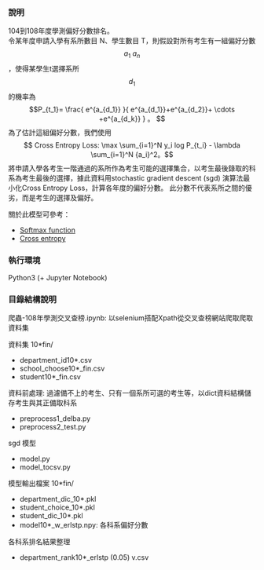 

### 說明
104到108年度學測偏好分數排名。<br>
令某年度申請入學有系所數目 N、學生數目 T，則假設對所有考生有一組偏好分數$$a_1 ~ a_n$$，使得某學生t選擇系所$$ d_1$$ 的機率為$$P_{t_1}= \frac{ e^{a_{d_1}} }{ e^{a_{d_1}}+e^{a_{d_2}}+ \cdots +e^{a_{d_k}} } 。 $$
		為了估計這組偏好分數，我們使用 $$ Cross Entropy Loss: \max \sum_{i=1}^N y_i log P_{t_i} - \lambda \sum_{i=1}^N {a_i}^2。$$
將申請入學各考生一階通過的系所作為考生可能的選擇集合，以考生最後錄取的科系為考生最後的選擇，據此資料用stochastic gradient descent (sgd) 演算法最小化Cross Entropy Loss，計算各年度的偏好分數。
此分數不代表系所之間的優劣，而是考生的選擇及偏好。
		<p>關於此模型可參考：</p>
		<ul>
			<li>
				<a href="https://en.wikipedia.org/wiki/Softmax_function">Softmax function</a>
			</li>
			<li>
				<a  href="https://en.wikipedia.org/wiki/Cross_entropy">Cross entropy</a>
			</li>
		</ul>

### 執行環境
Python3 (+ Jupyter Notebook)

### 目錄結構說明
爬蟲-108年學測交叉查榜.ipynb: 以selenium搭配Xpath從交叉查榜網站爬取爬取資料集
             
資料集
10\*fin/
* department_id10\*.csv
* school_choose10\*_fin.csv
* student10\*_fin.csv

資料前處理: 過濾備不上的考生、只有一個系所可選的考生等，以dict資料結構儲存考生與其正備取科系
* preprocess1_delba.py
* preprocess2_test.py

sgd 模型
* model.py
* model_tocsv.py

模型輸出檔案
10\*fin/
* department_dic_10\*.pkl
* student_choice_10\*.pkl
* student_dic_10\*.pkl
* model10\*_w_erlstp.npy: 各科系偏好分數

各科系排名結果整理
* department_rank10\*_erlstp (0.05) v.csv